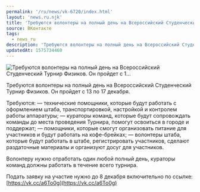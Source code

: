 ```yaml
---
permalink: '/ru/news/vk-6720/index.html'
layout: 'news.ru.njk'
title: 'Требуются волонтеры на полный день на Всероссийский Студенческий Турнир Физиков. Он пройдет с 1'
source: ВКонтакте
tags:
  - news_ru
description: 'Требуются волонтеры на полный день на Всероссийский Студенческий Турнир Физиков. Он пройдет с 1…'
updatedAt: 1575734460
---
```

![Требуются волонтеры на полный день на Всероссийский Студенческий Турнир Физиков. Он пройдет с 1…](https://sun9-65.userapi.com/impg/c854228/v854228938/195893/IbqlA2TwWbw.jpg?size=1280x853&quality=96&proxy=1&sign=f5fb5d0963b9b9528a0c856480139a45&c_uniq_tag=coaZV_N6CPaV_upoIWKIXNTjMri88gz_B3f_iKp-x8g&type=album)

Требуются волонтеры на полный день на Всероссийский Студенческий Турнир Физиков. Он пройдет с 13 по 17 декабря.

Требуются:
— технические помощники, которые будут работать с оформлением штаба, транспортировкой, настройкой и контролем работы аппаратуры;
— кураторы команд, которые будут сопровождать команды до места проведения Турнира, помогут освоиться в городе и поддержат;
— помощники, которые смогут организовать питание для участников и будут работать на кофе-брейках;
— волонтеры штаба, которые будут работать в штабе, регистрировать участников, сделают раздаточные материалы и организуют досуг для участников.

Волонтеру нужно отработать один любой полный день, кураторы команд должны работать в течение всего турнира.

Подать заявку на участие нужно до 8 декабря включительно по ссылке: [https://vk.cc/a6To0g](https://vk.cc/a6To0g)
